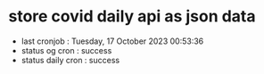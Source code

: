 # store covid daily api as json data

- last cronjob : Tuesday, 17 October 2023 00:53:36
- status og cron : success
- status daily cron : success
      
      